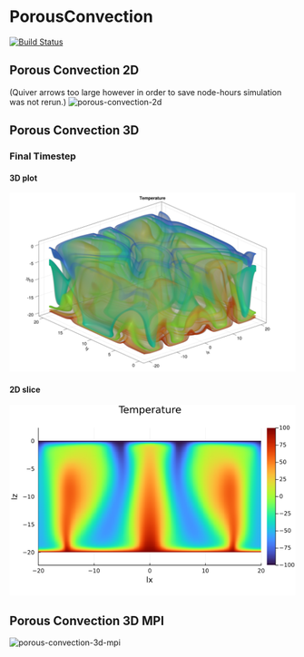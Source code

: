 # PorousConvection

[![Build Status](https://github.com/kszenes/pde-on-gpu-szenes/actions/workflows/CI.yml/badge.svg?branch=main)](https://github.com/kszenes/pde-on-gpu-szenes/actions/workflows/CI.yml?query=branch%3Amain)

## Porous Convection 2D
(Quiver arrows too large however in order to save node-hours simulation was not rerun.)
![porous-convection-2d](docs/2d_porous_long.gif)

## Porous Convection 3D

### Final Timestep
#### 3D plot
![porous-convection-3d](docs/T_3D.png)
#### 2D slice
![porous-convection-3d-slice](docs/T_slice.png)

## Porous Convection 3D MPI
![porous-convection-3d-mpi](docs/porous-3d-multixpu.gif)


